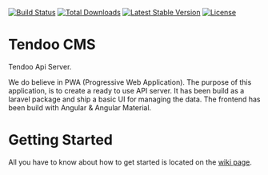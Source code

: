 [![Build Status](https://travis-ci.org/Tendoo/cms.svg?branch=master)](https://travis-ci.org/Tendoo/cms)
<a href="https://packagist.org/packages/tendoo/cms"><img src="https://poser.pugx.org/tendoo/cms/d/total.svg" alt="Total Downloads"></a>
<a href="https://packagist.org/packages/tendoo/cms"><img src="https://poser.pugx.org/tendoo/cms/v/stable.svg" alt="Latest Stable Version"></a>
<a href="https://packagist.org/packages/tendoo/cms"><img src="https://poser.pugx.org/tendoo/cms/license.svg" alt="License"></a>

# Tendoo CMS
Tendoo Api Server.

We do believe in PWA (Progressive Web Application). The purpose of this application, is to create a ready to use API server. It has been build as a laravel package and ship a basic UI for managing the data. The frontend has been build with Angular & Angular Material.

# Getting Started
All you have to know about how to get started is located on the [wiki page](https://github.com/Tendoo/cms/wiki).
